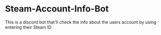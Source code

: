 # Steam-Account-Info-Bot
This is a discord bot that'll check the info about the users account by using entering their Steam ID
